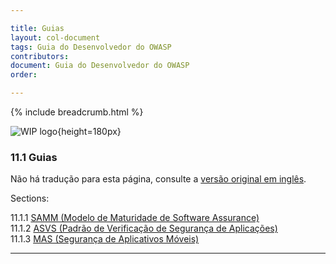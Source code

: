 ```yaml
---

title: Guias
layout: col-document
tags: Guia do Desenvolvedor do OWASP
contributors:
document: Guia do Desenvolvedor do OWASP
order:

---
```


{% include breadcrumb.html %}

![WIP logo](../../../assets/images/dg_wip.png "Trabalho em andamento"){height=180px}

### 11.1 Guias

Não há tradução para esta página, consulte a [versão original em inglês][release1301].

Sections:

11.1.1 [SAMM (Modelo de Maturidade de Software Assurance)](#software-assurance-maturity-model)  
11.1.2 [ASVS (Padrão de Verificação de Segurança de Aplicações)](#application-security-verification-standard)  
11.1.3 [MAS (Segurança de Aplicativos Móveis)](#mobile-application-security)  

----

[release1301]: https://github.com/OWASP/www-project-developer-guide/blob/main/draft/13-security-gap-analysis/01-guides/toc.md
